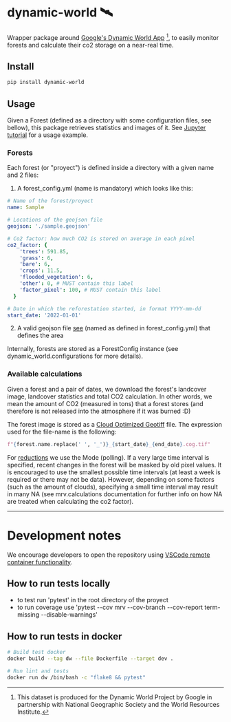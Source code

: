# dynamic-world 🛰️

Wrapper package around [Google's Dynamic World App](https://dynamicworld.app/) [^1], to easily monitor forests and calculate their co2 storage on a near-real time.

[^1]: This dataset is produced for the Dynamic World Project by Google in partnership with National Geographic Society and the World Resources Institute.

## Install

```zsh
pip install dynamic-world
```

## Usage

Given a Forest (defined as a directory with some configuration files, see bellow), this package retrieves statistics and images of it.
See [Jupyter tutorial](Notebooks/dynamic_world_tutorial.ipynb) for a usage example.

### Forests

Each forest (or "proyect") is defined inside a directory with a given name and 2 files:

1. A forest_config.yml (name is mandatory) which looks like this:

```yaml
# Name of the forest/proyect
name: Sample

# Locations of the geojson file
geojson: './sample.geojson'

# Co2 factor: how much CO2 is stored on average in each pixel
co2_factor: {
    'trees': 591.85,
    'grass': 6,
    'bare': 6,
    'crops': 11.5,
    'flooded_vegetation': 6,
    'other': 0, # MUST contain this label
    'factor_pixel': 100, # MUST contain this label
  }

# Date in which the reforestation started, in format YYYY-mm-dd
start_date: '2022-01-01'
```

2. A valid geojson file [see](https://geojson.org/) (named as defined in forest_config.yml) that defines the area

Internally, forests are stored as a ForestConfig instance (see dynamic_world.configurations for more details).

### Available calculations

Given a forest and a pair of dates, we download the forest's landcover image, landcover statistics and total CO2 calculation. In other words, we mean the amount of CO2 (measured in tons) that a forest stores (and therefore is not released into the atmosphere if it was burned :D)

The forest image is stored as a [Cloud Optimized Geotiff](https://www.cogeo.org/) file. The expression used for the file-name is the following:

```python
f"{forest.name.replace(' ', '_')}_{start_date}_{end_date}.cog.tif"
```

For [reductions](https://developers.google.com/earth-engine/guides/reducers_intro) we use the Mode (polling). If a very large time interval is specified, recent changes in the forest will be masked by old pixel values. It is encouraged to use the smallest possible time intervals (at least a week is required or there may not be data). However, depending on some factors (such as the amount of clouds), specifying a small time interval may result in many NA (see mrv.calculations documentation for further info on how NA are treated when calculating the co2 factor).

---

# Development notes

We encourage developers to open the repository using [VSCode remote container functionality](https://code.visualstudio.com/docs/remote/containers).

## How to run tests locally

- to test run 'pytest' in the root directory of the proyect
- to run coverage use 'pytest --cov mrv --cov-branch --cov-report term-missing --disable-warnings'

## How to run tests in docker

```zsh
# Build test docker
docker build --tag dw --file Dockerfile --target dev .

# Run lint and tests
docker run dw /bin/bash -c "flake8 && pytest"
```
